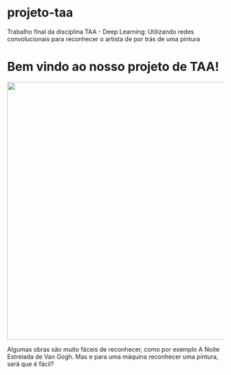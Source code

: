 # projeto-taa
Trabalho final da disciplina TAA - Deep Learning: Utilizando redes convolucionais para reconhecer o artista de por trás de uma pintura


<html>
  <h1>Bem vindo ao nosso projeto de TAA!</h1>
  <img src="https://green-des-impressionnistes.com/wp-content/uploads/2019/03/material-painting-art-starry-sky-hd-oil-painting-modern-art-van-gogh-impressionist-acrylic-paint-psychedelic-art-741136.jpg" width="900" height="600"></img>
  <p>Algumas obras são muito fáceis de reconhecer, como por exemplo A Noite Estrelada de Van Gogh. Mas e para uma máquina reconhecer uma pintura, será que é fácil?</p>
</html>

